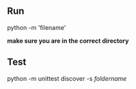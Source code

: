 ## Run
python -m 'filename'

**make sure you are in the correct directory**

## Test
python -m unittest discover -s *foldername*
